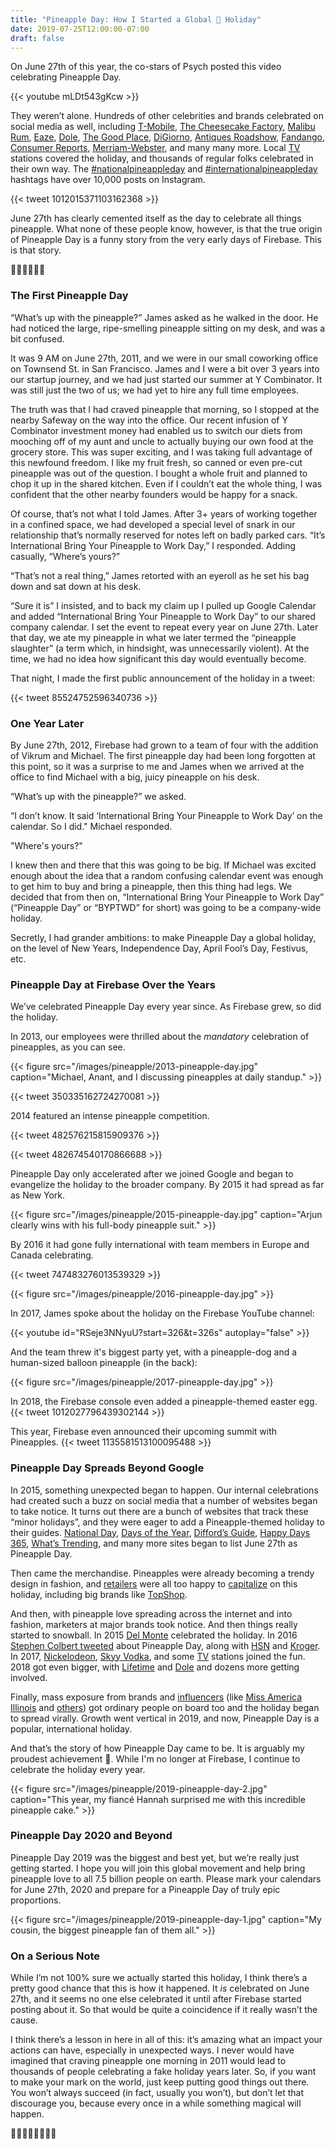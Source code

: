 ```yaml
---
title: "Pineapple Day: How I Started a Global 🍍 Holiday"
date: 2019-07-25T12:00:00-07:00
draft: false
---
```


On June 27th of this year, the co-stars of Psych posted this video celebrating Pineapple Day.

{{< youtube mLDt543gKcw >}}

They weren’t alone. Hundreds of other celebrities and brands celebrated on social media as well, including [T-Mobile](https://twitter.com/TMobile/status/1144387433544314880?s=20), [The Cheesecake Factory](https://twitter.com/Cheesecake/status/1144351150239391744?s=20), [Malibu Rum](https://twitter.com/maliburumus/status/1144292072712810498?s=20), [Eaze](https://twitter.com/eaze/status/1144384916391694338?s=20), [Dole](https://twitter.com/DoleTweets/status/1012015371103162368?s=20), [The Good Place](https://twitter.com/nbcthegoodplace/status/1144308998444744705?s=20), [DiGiorno](https://twitter.com/DiGiorno/status/1144298227891679232?s=20), [Antiques Roadshow](https://twitter.com/RoadshowPBS/status/1144372337690775554?s=20), [Fandango](https://twitter.com/Fandango/status/1144342008758018048?s=20), [Consumer Reports](https://twitter.com/ConsumerReports/status/1144328480722685952?s=20), [Merriam-Webster](https://twitter.com/MerriamWebster/status/1144311836805931009?s=20), and many many more. Local [TV](https://twitter.com/Pineaqples/status/1144348429541240832?s=20) stations covered the holiday, and thousands of regular folks celebrated in their own way. The [#nationalpineappleday](https://www.instagram.com/explore/tags/nationalpineappleday/) and [#internationalpineappleday](https://www.instagram.com/explore/tags/internationalpineappleday/) hashtags have over 10,000 posts on Instagram. 

{{< tweet 1012015371103162368 >}}

June 27th has clearly cemented itself as the day to celebrate all things pineapple. What none of these people know, however, is that the true origin of Pineapple Day is a funny story from the very early days of Firebase. This is that story.

🍍🍍🍍🍍🍍🍍

### The First Pineapple Day

“What’s up with the pineapple?” James asked as he walked in the door. He had noticed the large, ripe-smelling pineapple sitting on my desk, and was a bit confused.

It was 9 AM on June 27th, 2011, and we were in our small coworking office on Townsend St. in San Francisco. James and I were a bit over 3 years into our startup journey, and we had just started our summer at Y Combinator. It was still just the two of us; we had yet to hire any full time employees.

The truth was that I had craved pineapple that morning, so I stopped at the nearby Safeway on the way into the office. Our recent infusion of Y Combinator investment money had enabled us to switch our diets from mooching off of my aunt and uncle to actually buying our own food at the grocery store. This was super exciting, and I was taking full advantage of this newfound freedom. I like my fruit fresh, so canned or even pre-cut pineapple was out of the question. I bought a whole fruit and planned to chop it up in the shared kitchen. Even if I couldn’t eat the whole thing, I was confident that the other nearby founders would be happy for a snack.

Of course, that’s not what I told James. After 3+ years of working together in a confined space, we had developed a special level of snark in our relationship that’s normally reserved for notes left on badly parked cars. “It’s International Bring Your Pineapple to Work Day,” I responded. Adding casually, “Where’s yours?”

“That’s not a real thing,” James retorted with an eyeroll as he set his bag down and sat down at his desk. 

“Sure it is” I insisted, and to back my claim up I pulled up Google Calendar and added “International Bring Your Pineapple to Work Day” to our shared company calendar. I set the event to repeat every year on June 27th. Later that day, we ate my pineapple in what we later termed the “pineapple slaughter” (a term which, in hindsight, was unnecessarily violent). At the time, we had no idea how significant this day would eventually become.

That night, I made the first public announcement of the holiday in a tweet:

{{< tweet 85524752596340736 >}}

### One Year Later

By June 27th, 2012, Firebase had grown to a team of four with the addition of Vikrum and Michael. The first pineapple day had been long forgotten at this point, so it was a surprise to me and James when we arrived at the office to find Michael with a big, juicy pineapple on his desk.

“What’s up with the pineapple?” we asked.

“I don’t know. It said ‘International Bring Your Pineapple to Work Day’ on the calendar. So I did." Michael responded.

"Where's yours?"

I knew then and there that this was going to be big. If Michael was excited enough about the idea that a random confusing calendar event was enough to get him to buy and bring a pineapple, then this thing had legs. We decided that from then on, “International Bring Your Pineapple to Work Day” (“Pineapple Day” or “BYPTWD” for short) was going to be a company-wide holiday.

Secretly, I had grander ambitions: to make Pineapple Day a global holiday, on the level of New Years, Independence Day, April Fool’s Day, Festivus, etc.

### Pineapple Day at Firebase Over the Years

We’ve celebrated Pineapple Day every year since. As Firebase grew, so did the holiday.

In 2013, our employees were thrilled about the *mandatory* celebration of pineapples, as you can see.

{{< figure src="/images/pineapple/2013-pineapple-day.jpg" caption="Michael, Anant, and I discussing pineapples at daily standup." >}}

{{< tweet 350335162724270081 >}}

2014 featured an intense pineapple competition.

{{< tweet 482576215815909376 >}}

{{< tweet 482674540170866688 >}}

Pineapple Day only accelerated after we joined Google and began to evangelize the holiday to the broader company. By 2015 it had spread as far as New York.

{{< figure src="/images/pineapple/2015-pineapple-day.jpg" caption="Arjun clearly wins with his full-body pineapple suit." >}}

By 2016 it had gone fully international with team members in Europe and Canada celebrating.

{{< tweet 747483276013539329 >}}

{{< figure src="/images/pineapple/2016-pineapple-day.jpg" >}}

In 2017, James spoke about the holiday on the Firebase YouTube channel:

{{< youtube id="RSeje3NNyuU?start=326&t=326s" autoplay="false" >}}
 
And the team threw it's biggest party yet, with a pineapple-dog and a human-sized balloon pineapple (in the back):

{{< figure src="/images/pineapple/2017-pineapple-day.jpg" >}}

In 2018, the Firebase console even added a pineapple-themed easter egg.
{{< tweet 1012027796439302144 >}}

This year, Firebase even announced their upcoming summit with Pineapples.
{{< tweet 1135581513100095488 >}}

### Pineapple Day Spreads Beyond Google

In 2015, something unexpected began to happen. Our internal celebrations had created such a buzz on social media that a number of websites began to take notice. It turns out there are a bunch of websites that track these “minor holidays”, and they were eager to add a Pineapple-themed holiday to their guides. [National Day](https://www.nationalday.com/days/national-pineapple-day/), [Days of the Year](https://www.daysoftheyear.com/days/pineapple-day/), [Difford’s Guide](https://www.diffordsguide.com/on-this-day/june/27), [Happy Days 365](https://happydays365.org/pineapple-day/national-pineapple-day-june-27/), [What’s Trending](https://twitter.com/WhatsTrending/status/1144369776858243072), and many more sites began to list June 27th as Pineapple Day.

Then came the merchandise. Pineapples were already becoming a trendy design in fashion, and [retailers](https://inktale.com/bentleytees/national-pineapple-day-june-27th) were all too happy to [capitalize](https://www.thethriftypineapple.com/national-pineapple-day/) on this holiday, including big brands like [TopShop](https://twitter.com/Topshop/status/747478309601157120?s=20).

And then, with pineapple love spreading across the internet and into fashion, marketers at major brands took notice. And then things really started to snowball. In 2015 [Del Monte](https://twitter.com/DelMonteFresh/status/614809234279133184?s=20) celebrated the holiday. In 2016 [Stephen Colbert tweeted](https://twitter.com/colbertlateshow/status/747510067742670848?s=20) about Pineapple Day, along with [HSN](https://twitter.com/HSN/status/747454807540129793?s=20) and [Kroger](https://twitter.com/kroger/status/747509559430909956?s=20). In 2017, [Nickelodeon](https://twitter.com/Nickelodeon/status/879803542399275009?s=20), [Skyy Vodka](https://twitter.com/SKYYvodkaSA/status/879613945249660928?s=20), and some [TV](https://twitter.com/ABC7/status/879712583737004034?s=20) stations joined the fun. 2018 got even bigger, with [Lifetime](https://twitter.com/lifetimetv/status/1012086400223621120?s=20) and [Dole](https://twitter.com/DoleTweets/status/1012108337343811584?s=20) and dozens more getting involved.

Finally, mass exposure from brands and [influencers](https://twitter.com/EmilyZeck/status/614832786009128961?s=20) (like [Miss America Illinois](https://twitter.com/MissAmericaIL/status/879767501705490432?s=20) and [others](https://twitter.com/donatellaarpaia/status/879766542635937792?s=20)) got ordinary people on board too and the holiday began to spread virally. Growth went vertical in 2019, and now, Pineapple Day is a popular, international holiday.

And that’s the story of how Pineapple Day came to be. It is arguably my proudest achievement 🍍. While I'm no longer at Firebase, I continue to celebrate the holiday every year.

{{< figure src="/images/pineapple/2019-pineapple-day-2.jpg" caption="This year, my fiancé Hannah surprised me with this incredible pineapple cake." >}}

### Pineapple Day 2020 and Beyond

Pineapple Day 2019 was the biggest and best yet, but we’re really just getting started. I hope you will join this global movement and help bring pineapple love to all 7.5 billion people on earth. Please mark your calendars for June 27th, 2020 and prepare for a Pineapple Day of truly epic proportions.

{{< figure src="/images/pineapple/2019-pineapple-day-1.jpg" caption="My cousin, the biggest pineapple fan of them all." >}}

### On a Serious Note

While I’m not 100% sure we actually started this holiday, I think there’s a pretty good chance that this is how it happened. It *is* celebrated on June 27th, and it seems no one else celebrated it until after Firebase started posting about it. So that would be quite a coincidence if it really wasn’t the cause.

I think there’s a lesson in here in all of this: it’s amazing what an impact your actions can have, especially in unexpected ways. I never would have imagined that craving pineapple one morning in 2011 would lead to thousands of people celebrating a fake holiday years later. So, if you want to make your mark on the world, just keep putting good things out there. You won’t always succeed (in fact, usually you won’t), but don’t let that discourage you, because every once in a while something magical will happen.

🍍🍍🍍🍍🍍🍍🍍🍍